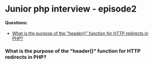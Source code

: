 # Junior php interview - episode2

#### Questions:
- [What is the purpose of the "header()" function for HTTP redirects in PHP?](#What-is-the-purpose-of-the-"header()"-function-for-HTTP-redirects-in-PHP)


### What is the purpose of the "header()" function for HTTP redirects in PHP?
